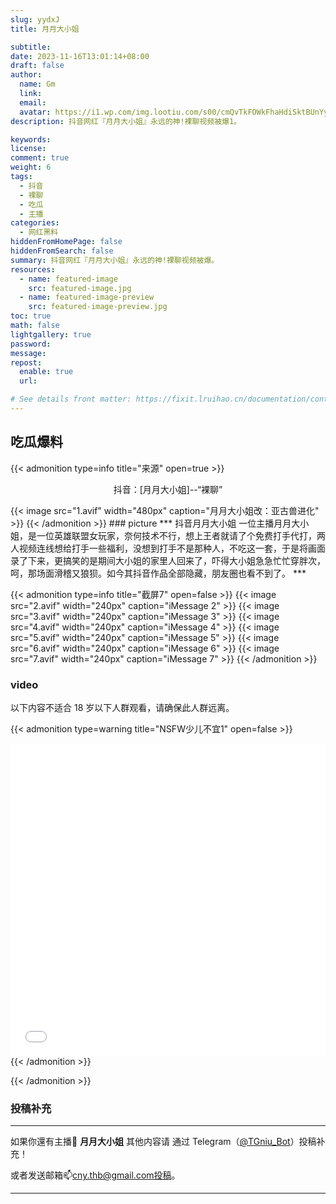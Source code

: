 ```yaml
---
slug: yydxJ
title: 月月大小姐

subtitle:
date: 2023-11-16T13:01:14+08:00
draft: false  
author:
  name: Gm
  link: 
  email: 
  avatar: https://i1.wp.com/img.lootiu.com/s00/cmQvTkFOWkFhaHdiSktBUnYyTmFvbTczTWp6bGU5TUl4SWxYczFCMFdDQT0-d.jpg
description: 抖音网红『月月大小姐』永远的神!裸聊视频被爆1。

keywords:
license:
comment: true
weight: 6
tags:
  - 抖音
  - 裸聊
  - 吃瓜
  - 主播
categories:
  - 网红黑料
hiddenFromHomePage: false
hiddenFromSearch: false
summary: 抖音网红『月月大小姐』永远的神!裸聊视频被爆。
resources:
  - name: featured-image
    src: featured-image.jpg
  - name: featured-image-preview
    src: featured-image-preview.jpg
toc: true
math: false
lightgallery: true
password:
message:
repost:
  enable: true
  url:

# See details front matter: https://fixit.lruihao.cn/documentation/content-management/introduction/#front-matter
---
```

<!--more-->


## 吃瓜爆料

{{< admonition type=info title="来源" open=true >}}

<p align="center">抖音：[月月大小姐]--“裸聊” </p>
{{< image src="1.avif" width="480px" caption="月月大小姐改：亚古兽进化" >}}
{{< /admonition >}}
### picture
***
抖音月月大小姐
一位主播月月大小姐，是一位英雄联盟女玩家，奈何技术不行，想上王者就请了个免费打手代打，两人视频连线想给打手一些福利，没想到打手不是那种人，不吃这一套，于是将画面录了下来，更搞笑的是期间大小姐的家里人回来了，吓得大小姐急急忙忙穿胖次，呵，那场面滑稽又狼狈。如今其抖音作品全部隐藏，朋友圈也看不到了。
***

{{< admonition type=info title="截屏7" open=false >}}
{{< image src="2.avif" width="240px" caption="iMessage 2" >}}
{{< image src="3.avif" width="240px" caption="iMessage 3" >}}
{{< image src="4.avif" width="240px" caption="iMessage 4" >}}
{{< image src="5.avif" width="240px" caption="iMessage 5" >}}
{{< image src="6.avif" width="240px" caption="iMessage 6" >}}
{{< image src="7.avif" width="240px" caption="iMessage 7" >}}
{{< /admonition >}}

### video
以下内容不适合 18 岁以下人群观看，请确保此人群远离。

{{< admonition type=warning title="NSFW少儿不宜1" open=false >}}

<iframe
 height=500 width=100%
 src="1.AV1"
 frameborder=0 allowfullscreen>
</iframe>
{{< /admonition >}}

{{< /admonition >}}


### 投稿补充
***
如果你還有主播🧐 **月月大小姐** 其他内容请
通过 Telegram（[@TGniu_Bot](https://t.me/TGniu_Bot)）投稿补充！


或者发送邮箱📫cny.thb@gmail.com投稿。 

***
